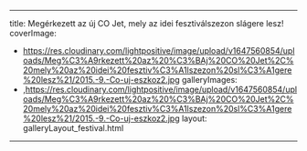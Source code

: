 
---
title: Megérkezett az új CO Jet, mely az idei fesztiválszezon slágere lesz!
coverImage:
  - https://res.cloudinary.com/lightpositive/image/upload/v1647560854/uploads/Meg%C3%A9rkezett%20az%20%C3%BAj%20CO%20Jet%2C%20mely%20az%20idei%20fesztiv%C3%A1lszezon%20sl%C3%A1gere%20lesz%21/2015.-9.-Co-uj-eszkoz2.jpg
galleryImages:
   - ,https://res.cloudinary.com/lightpositive/image/upload/v1647560854/uploads/Meg%C3%A9rkezett%20az%20%C3%BAj%20CO%20Jet%2C%20mely%20az%20idei%20fesztiv%C3%A1lszezon%20sl%C3%A1gere%20lesz%21/2015.-9.-Co-uj-eszkoz2.jpg
layout: galleryLayout_festival.html
---
